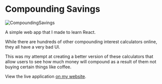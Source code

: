 # Compounding Savings

![CompoundingSavings](https://i.imgur.com/JmlNyD5.png)

A simple web app that I made to learn React. 

While there are hundreds of other compounding interest calculators online, they all have a very bad UI.

This was my attempt at creating a better version of these calculators that allow users to see how much money will compound as a result of them not buying certain things like coffee.

View the live application [on my website](https://www.harveydelaney.com/compounding-savings).
